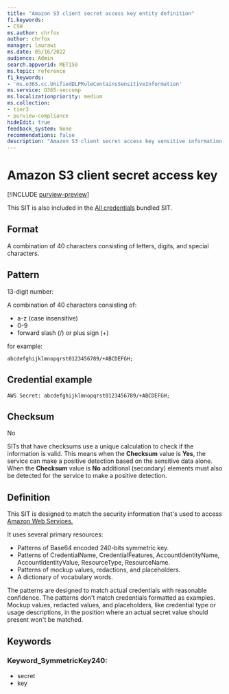 ```yaml
---
title: "Amazon S3 client secret access key entity definition"
f1.keywords:
- CSH
ms.author: chrfox
author: chrfox
manager: laurawi
ms.date: 05/16/2022
audience: Admin
search.appverid: MET150
ms.topic: reference
f1_keywords:
- 'ms.o365.cc.UnifiedDLPRuleContainsSensitiveInformation'
ms.service: O365-seccomp
ms.localizationpriority: medium
ms.collection:
- tier3
- purview-compliance
hideEdit: true
feedback_system: None
recommendations: false
description: "Amazon S3 client secret access key sensitive information type entity definition."
---
```


# Amazon S3 client secret access key

[!INCLUDE [purview-preview](../includes/purview-preview.md)]

This SIT is also included in the [All credentials](sit-defn-all-creds.md) bundled SIT.

 ## Format

A combination of 40 characters consisting of letters, digits, and special characters. 

## Pattern

13-digit number:

A combination of 40 characters consisting of: 

- a-z (case insensitive) 
- 0-9 
- forward slash (/) or plus sign (+) 

for example: 

`abcdefghijklmnopqrst0123456789/+ABCDEFGH;`

## Credential example 

`AWS Secret: abcdefghijklmnopqrst0123456789/+ABCDEFGH;`

## Checksum

No

SITs that have checksums use a unique calculation to check if the information is valid. This means when the **Checksum** value is **Yes**, the service can make a positive detection based on the sensitive data alone. When the **Checksum** value is **No** additional (secondary) elements must also be detected  for the service to make a positive detection.

## Definition

This SIT is designed to match the security information that's used to access [Amazon Web Services.](/toolkit-for-eclipse/v1/user-guide/setup-credentials.html)


It uses several primary resources: 
 
- Patterns of Base64 encoded 240-bits symmetric key. 
- Patterns of CredentialName, CredentialFeatures, AccountIdentityName, AccountIdentityValue, ResourceType, ResourceName. 
- Patterns of mockup values, redactions, and placeholders. 
- A dictionary of vocabulary words.

The patterns are designed to match actual credentials with reasonable confidence. The patterns don't match credentials formatted as examples. Mockup values, redacted values, and placeholders, like credential type or usage descriptions, in the position where an actual secret value should present won't be matched. 

## Keywords

### Keyword_SymmetricKey240: 

- secret 
- key 

